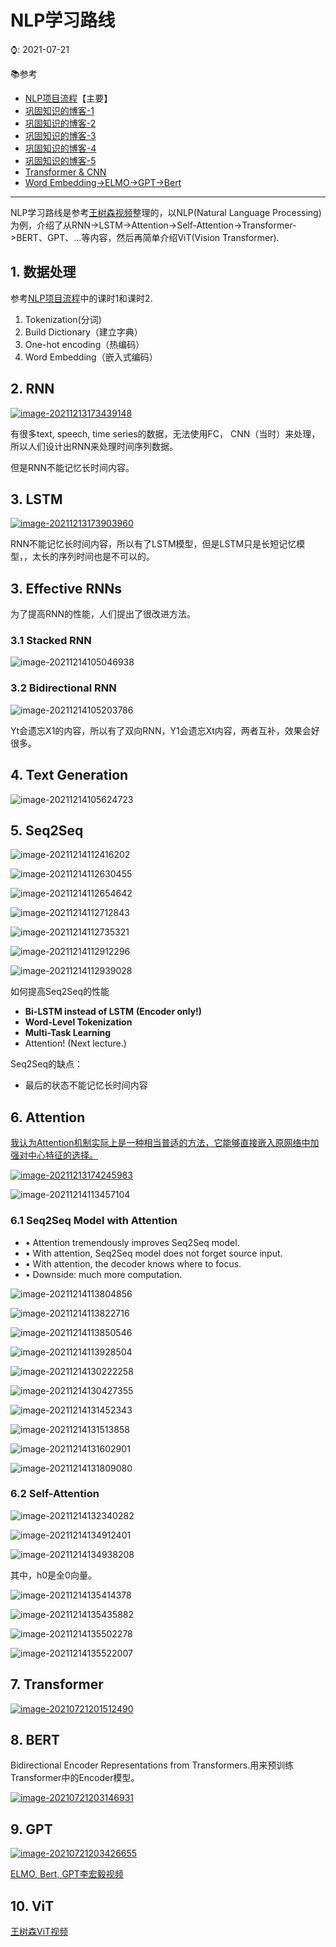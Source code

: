 # NLP学习路线

⌚️: 2021-07-21

📚参考

- [NLP项目流程](https://github.com/TD-4/DeepLearning)【主要】
- [巩固知识的博客-1](https://codeantenna.com/a/t1gY0liLBh)
- [巩固知识的博客-2](https://zhuanlan.zhihu.com/p/346191907)
- [巩固知识的博客-3](https://www.cnblogs.com/jiangxinyang/p/11114993.html)
- [巩固知识的博客-4](https://blog.csdn.net/golfbears/article/details/109074901)
- [巩固知识的博客-5](https://zhuanlan.zhihu.com/p/54743941)
- [Transformer & CNN](https://www.163.com/dy/article/FVTM8E540511ABV6.html)
- [Word Embedding->ELMO->GPT->Bert](https://zhuanlan.zhihu.com/p/49271699)

---

NLP学习路线是参考[王树森视频](https://github.com/TD-4/DeepLearning)整理的，以NLP(Natural Language Processing)为例，介绍了从RNN->LSTM->Attention->Self-Attention->Transformer->BERT、GPT、...等内容，然后再简单介绍ViT(Vision Transformer).



## 1. 数据处理

参考[NLP项目流程](https://github.com/TD-4/DeepLearning)中的课时1和课时2.

1. Tokenization(分词)
2. Build Dictionary（建立字典）
3. One-hot encoding（热编码）
4. Word Embedding（嵌入式编码）

## 2. RNN

[![image-20211213173439148](imgs/image-20211213173439148.png)](https://www.bilibili.com/video/BV1Zi4y1L7LL/?spm_id_from=333.788.recommend_more_video.-1)

有很多text, speech, time series的数据，无法使用FC， CNN（当时）来处理，所以人们设计出RNN来处理时间序列数据。

但是RNN不能记忆长时间内容。

## 3. LSTM

[![image-20211213173903960](imgs/image-20211213173903960.png)](https://www.bilibili.com/video/BV1gy4y1q7M5/?spm_id_from=333.788.recommend_more_video.0)

RNN不能记忆长时间内容，所以有了LSTM模型，但是LSTM只是长短记忆模型，，太长的序列时间也是不可以的。

## 3. Effective RNNs

为了提高RNN的性能，人们提出了很改进方法。

### 3.1 Stacked RNN

![image-20211214105046938](imgs/image-20211214105046938.png)

### 3.2 Bidirectional RNN

![image-20211214105203786](imgs/image-20211214105203786.png)

Yt会遗忘X1的内容，所以有了双向RNN，Y1会遗忘Xt内容，两者互补，效果会好很多。

## 4. Text Generation

![image-20211214105624723](imgs/image-20211214105624723.png)

## 5. Seq2Seq

![image-20211214112416202](imgs/image-20211214112416202.png)

![image-20211214112630455](imgs/image-20211214112630455.png)



![image-20211214112654642](imgs/image-20211214112654642.png)



![image-20211214112712843](imgs/image-20211214112712843.png)

![image-20211214112735321](imgs/image-20211214112735321.png)



![image-20211214112912296](imgs/image-20211214112912296.png)

![image-20211214112939028](imgs/image-20211214112939028.png)

如何提高Seq2Seq的性能

- **Bi-LSTM instead of LSTM** **(Encoder only!)**
-  **Word-Level Tokenization**
- **Multi-Task Learning**
- Attention!	(Next lecture.)

Seq2Seq的缺点：

- 最后的状态不能记忆长时间内容

## 6. Attention

[我认为Attention机制实际上是一种相当普适的方法，它能够直接嵌入原网络中加强对中心特征的选择。](https://zhuanlan.zhihu.com/p/346191907)

[![image-20211213174245983](imgs/image-20211213174245983.png)](https://www.bilibili.com/video/BV1G64y1S7bc)



![image-20211214113457104](imgs/image-20211214113457104.png)



### 6.1 Seq2Seq Model with **Attention**

- • Attention tremendously improves Seq2Seq model.
- • With attention, Seq2Seq model does not forget source input.
- • With attention, the decoder knows where to focus.
- • Downside: much more computation.

![image-20211214113804856](imgs/image-20211214113804856.png)

![image-20211214113822716](imgs/image-20211214113822716.png)



![image-20211214113850546](imgs/image-20211214113850546.png)

![image-20211214113928504](imgs/image-20211214113928504.png)

![image-20211214130222258](imgs/image-20211214130222258.png)



![image-20211214130427355](imgs/image-20211214130427355.png)

![image-20211214131452343](imgs/image-20211214131452343.png)

![image-20211214131513858](imgs/image-20211214131513858.png)

![image-20211214131602901](imgs/image-20211214131602901.png)

![image-20211214131809080](imgs/image-20211214131809080.png)

### 6.2 Self-Attention

![image-20211214132340282](imgs/image-20211214132340282.png)

![image-20211214134912401](imgs/image-20211214134912401.png)

![image-20211214134938208](imgs/image-20211214134938208.png)

其中，h0是全0向量。

![image-20211214135414378](imgs/image-20211214135414378.png)

![image-20211214135435882](imgs/image-20211214135435882.png)

![image-20211214135502278](imgs/image-20211214135502278.png)

![image-20211214135522007](imgs/image-20211214135522007.png)

## 7. Transformer

[![image-20210721201512490](imgs/image-20210721201512490.png)](https://www.bilibili.com/video/BV1Zz4y127h1)



## 8. BERT

Bidirectional Encoder Representations from Transformers.用来预训练Transformer中的Encoder模型。

[![image-20210721203146931](imgs/image-20210721203146931.png)](https://www.bilibili.com/video/BV11N41197nq/?spm_id_from=trigger_reload)



## 9. GPT

[![image-20210721203426655](imgs/image-20210721203426655.png)](https://www.bilibili.com/video/BV1Jv411a7RB/?spm_id_from=trigger_reload)

[ELMO, Bert, GPT李宏毅视频](https://www.youtube.com/watch?v=UYPa347-DdE)



## 10. ViT

[王树森ViT视频](https://www.youtube.com/watch?v=BbzOZ9THriY)